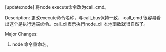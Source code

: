 [update:node] 将node execute命令改为call_cmd。

Description:
更改execute命令名称，与call_bus保持一致， call_cmd
很容易看出这个是执行远端命令。call_cli表示执行node_cli
本地函数就很自然了。

Major Changes:
1. node 命令重命名。